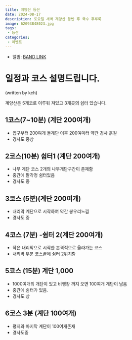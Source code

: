 ```yaml
---
title: 계양산 등산
date: 2024-08-17
description: 토요일 새벽 계양산 등반 후 국수 후루룩
image: 62093848023.jpg
tags:
 - 등산
categories:
 - 이벤트
---
```


- 앨범: [BAND LINK](https://band.us/band/93484357/album/81414491)

# 일정과 코스 설명드립니다.
(written by kch)

계양산은 5개코로 이루워 져있고 3개곳의 쉼터 있습니다.

## 1코스(7~10분) (계단 200여개)
- 입구부터 200여개 돌계단 이후 200여미터 약간 경사 흙길
- 경사도 중상 

## 2코스(10분) 쉼터1 (계단 200여개)
- 나무 계단 코스 2개의 나무개단구간이 존재함
- 중간에 팔각정 쉼터있음
- 경사도 중

## 3코스 (5분)(계단 200여개)
- 내리막 계단으로 시작하여 약간 봉우리느낌 
- 경사도 중

## 4코스 (7분) -쉼터 2(계단 200여개)
- 작은 내리막으로 시작한 본격적으로 올라가는 코스 
- 내리막 부분 코스끝에 쉼터 2위치함

## 5코스 (15분) 계단 1,000
- 1000여개의 개단이 있고 비행장 까지 오면 100여개 계단이 남음 
- 중간에 쉼터가 있음.
- 경사도 상

## 6코스 3분 (계단 100여개)
- 평지와 마지막 계단이 100여개존재
- 경사도중 
